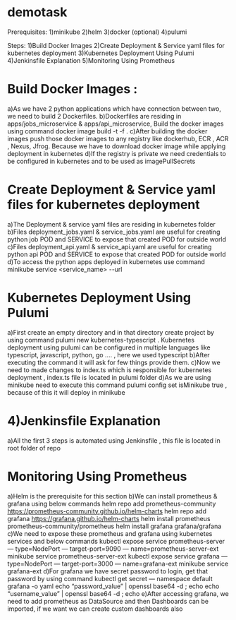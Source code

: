 # demotask

Prerequisites:
1)minikube
2)helm
3)docker (optional)
4)pulumi

Steps:
1)Build Docker Images
2)Create Deployment & Service yaml files for kubernetes deployment
3)Kubernetes Deployment Using Pulumi
4)Jenkinsfile Explanation
5)Monitoring Using Prometheus

# Build Docker Images :
a)As we have 2 python applications which have connection between two, we need to build 2 Dockerfiles.
b)Dockerfiles are residing in apps/jobs_microservice & apps/api_microservice, Build the docker images using command docker image build -t <tag> -f <dockerfilename> .
c)After building the docker images push those docker images to any registry like dockerhub, ECR , ACR , Nexus, Jfrog. Because we have to download docker image while applying deployment in kubernetes
d)If the registry is private we need credentials to be configured in kubernetes and to be used as imagePullSecrets

# Create Deployment & Service yaml files for kubernetes deployment
a)The Deployment & service yaml files are residing in kubernetes folder
b)Files deployment_jobs.yaml & service_jobs.yaml are useful for creating python job POD and SERVICE to expose that created POD for outside world
c)Files deployment_api.yaml & service_api.yaml are useful for creating python api POD and SERVICE to expose that created POD for outside world
d)To access the python apps deployed in kubernetes use command minikube service <service_name> --url

# Kubernetes Deployment Using Pulumi
a)First create an empty directory and in that directory create project by using command pulumi new kubernetes-typescript . Kubernetes deployment using pulumi can be configured in multiple languages like typescript, javascript, python, go .... , here we used typescript
b)After executing the command it will ask for few things provide them.
c)Now we need to made changes to index.ts which is responsible for kubernetes deployment , index.ts file is located in pulumi folder
d)As we are using minikube need to execute this command pulumi config set isMinikube true , because of this it will deploy in minikube

# 4)Jenkinsfile Explanation
a)All the first 3 steps is automated using Jenkinsfile , this file is located in root folder of repo

# Monitoring Using Prometheus
a)Helm is the prerequisite for this section
b)We can install prometheus & grafana using below commands
    helm repo add prometheus-community https://prometheus-community.github.io/helm-charts
    helm repo add grafana https://grafana.github.io/helm-charts
    helm install prometheus prometheus-community/prometheus
    helm install grafana grafana/grafana
c)We need to expose these prometheus and grafana using kubernetes services and below commands
    kubectl expose service prometheus-server — type=NodePort — target-port=9090 — name=prometheus-server-ext
    minikube service prometheus-server-ext
    kubectl expose service grafana — type=NodePort — target-port=3000 — name=grafana-ext
    minikube service grafana-ext
d)For grafana we have secret password to login, get that password by using command
    kubectl get secret — namespace default grafana -o yaml
    echo “password_value” | openssl base64 -d ; echo
    echo “username_value” | openssl base64 -d ; echo
e)After accessing grafana, we need to add prometheus as DataSource and then Dashboards can be imported, if we want we can create custom dashboards also